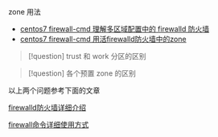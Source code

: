 zone 用法

- [centos7 firewall-cmd 理解多区域配置中的 firewalld 防火墙](https://www.cnblogs.com/itfat/p/9581956.html)
- [centos7 firewall-cmd 用活firewalld防火墙中的zone](https://www.cnblogs.com/itfat/p/9581915.html)


> [!question] trust 和 work 分区的区别
> 


> [!question] 各个预置 zone 的区别
> 


以上两个问题参考下面的文章

[firewalld防火墙详细介绍](https://blog.csdn.net/A1100886/article/details/130801495)

[firewall命令详细使用方式](https://blog.csdn.net/Zen_y/article/details/115212014)

